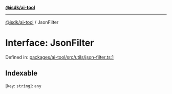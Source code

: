 [**@isdk/ai-tool**](../README.md)

***

[@isdk/ai-tool](../globals.md) / JsonFilter

# Interface: JsonFilter

Defined in: [packages/ai-tool/src/utils/json-filter.ts:1](https://github.com/isdk/ai-tool.js/blob/760349925bceb5de6b4188926a13bfb3f0ce4ced/src/utils/json-filter.ts#L1)

## Indexable

\[`key`: `string`\]: `any`
